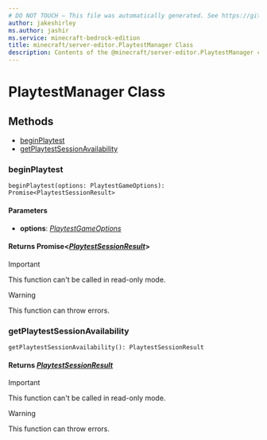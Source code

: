 ```yaml
---
# DO NOT TOUCH — This file was automatically generated. See https://github.com/mojang/minecraftapidocsgenerator to modify descriptions, examples, etc.
author: jakeshirley
ms.author: jashir
ms.service: minecraft-bedrock-edition
title: minecraft/server-editor.PlaytestManager Class
description: Contents of the @minecraft/server-editor.PlaytestManager class.
---
```

# PlaytestManager Class

## Methods
- [beginPlaytest](#beginplaytest)
- [getPlaytestSessionAvailability](#getplaytestsessionavailability)

### **beginPlaytest**
`
beginPlaytest(options: PlaytestGameOptions): Promise<PlaytestSessionResult>
`

#### **Parameters**
- **options**: [*PlaytestGameOptions*](PlaytestGameOptions.md)

#### **Returns** Promise&lt;[*PlaytestSessionResult*](PlaytestSessionResult.md)&gt;

> [!IMPORTANT]
> This function can't be called in read-only mode.

> [!WARNING]
> This function can throw errors.

### **getPlaytestSessionAvailability**
`
getPlaytestSessionAvailability(): PlaytestSessionResult
`

#### **Returns** [*PlaytestSessionResult*](PlaytestSessionResult.md)

> [!IMPORTANT]
> This function can't be called in read-only mode.

> [!WARNING]
> This function can throw errors.
